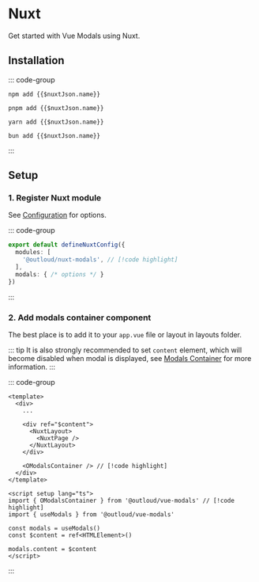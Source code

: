 # Nuxt
Get started with Vue Modals using Nuxt.

## Installation

::: code-group
```sh-vue [npm]
npm add {{$nuxtJson.name}}
```
```sh-vue [pnpm]
pnpm add {{$nuxtJson.name}}
```
```sh-vue [yarn]
yarn add {{$nuxtJson.name}}
```
```sh-vue [bun]
bun add {{$nuxtJson.name}}
```
:::

## Setup

### 1. Register Nuxt module

See [Configuration](/configuration) for options.

::: code-group
```ts [nuxt.config.ts]
export default defineNuxtConfig({
  modules: [
    '@outloud/nuxt-modals', // [!code highlight]
  ],
  modals: { /* options */ }
})
```
:::

### 2. Add modals container component

The best place is to add it to your `app.vue` file or layout in layouts folder.

::: tip
It is also strongly recommended to set `content` element, which will become disabled when modal is displayed, see [Modals Container](/components/modals-container) for more information.
:::

::: code-group
```vue [app.vue]
<template>
  <div>
    ...

    <div ref="$content">
      <NuxtLayout>
        <NuxtPage />
      </NuxtLayout>
    </div>

    <OModalsContainer /> // [!code highlight]
  </div>
</template>

<script setup lang="ts">
import { OModalsContainer } from '@outloud/vue-modals' // [!code highlight]
import { useModals } from '@outloud/vue-modals'

const modals = useModals()
const $content = ref<HTMLElement>()

modals.content = $content
</script>
```
:::
